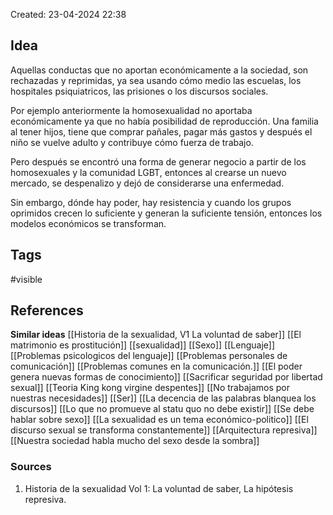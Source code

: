 Created: 23-04-2024 22:38

## <span class="pink"> **Idea** </span>
Aquellas conductas que no aportan económicamente a la sociedad, son rechazadas y reprimidas, ya sea usando cómo medio las escuelas, los hospitales psiquiatricos, las prisiones o los discursos sociales.

Por ejemplo anteriormente la homosexualidad no aportaba económicamente ya que no había posibilidad de reproducción. Una familia al tener hijos, tiene que comprar pañales, pagar más gastos y después el niño se vuelve adulto y contribuye cómo fuerza de trabajo.

Pero después se encontró una forma de generar negocio a partir de los homosexuales y la comunidad LGBT, entonces al crearse un nuevo mercado, se despenalizo y dejó de considerarse una enfermedad.

Sin embargo, dónde hay poder, hay resistencia y cuando los grupos oprimidos crecen lo suficiente y generan la suficiente tensión, entonces los modelos económicos se transforman.

## <span class="orange"> **Tags**</span>
<span class="tag"> #visible</span> 

## <span class="green"> **References**</span>
<span class="blue"> **Similar ideas** </span>
[[Historia de la sexualidad, V1 La voluntad de saber]]
[[El matrimonio es prostitución]]
[[sexualidad]]
[[Sexo]]
[[Lenguaje]]
[[Problemas psicologicos del lenguaje]]
[[Problemas personales de comunicación]]
[[Problemas comunes en la comunicación.]]
[[El poder genera nuevas formas de conocimiento]]
[[Sacrificar seguridad por libertad sexual]]
[[Teoria King kong virgine despentes]]
[[No trabajamos por nuestras necesidades]]
[[Ser]]
[[La decencia de las palabras blanquea los discursos]]
[[Lo que no promueve al statu quo no debe existir]]
[[Se debe hablar sobre sexo]]
[[La sexualidad es un tema económico-politico]]
[[El discurso sexual se transforma constantemente]]
[[Arquitectura represiva]]
[[Nuestra sociedad habla mucho del sexo desde la sombra]]

### <span class="purple"> **Sources**</span>
1. Historia de la sexualidad Vol 1: La voluntad de saber, La hipótesis represiva.
